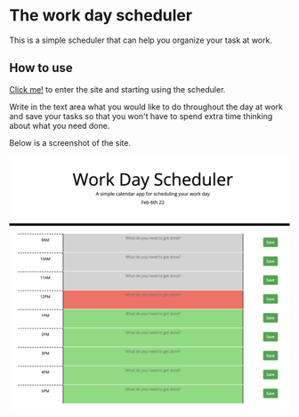 # The work day scheduler
This is a simple scheduler that can help you organize your task at work. 

## How to use

[Click me!](https://e-albert.github.io/the-work-day-scheduler/) to enter the site and starting using the scheduler.

Write in the text area what you would like to do throughout the day at work and save your tasks so that you won't have to spend extra time thinking about what you need done.

Below is a screenshot of the site.

![Screenshot of website](/Assets/WorkDayScreenshot.png)